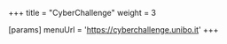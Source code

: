 +++
title = "CyberChallenge"
weight = 3

[params]
  menuUrl = 'https://cyberchallenge.unibo.it'
+++
